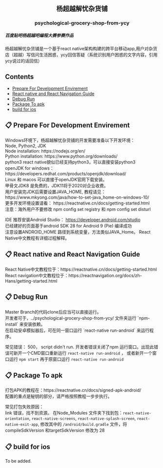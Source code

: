 <h2 align="center"> 杨超越解忧杂货铺 </h2>
<h3 align="center"> psychological-grocery-shop-from-ycy</h3>

##### 百度贴吧杨超越吧编程大赛参赛作品
杨超越解忧杂货铺是一个基于react native架构构建的跨平台移动app,用户对杂货店（超越）写信问生活困惑，ycy回信答疑（系统识别用户困惑的文字内容，引用ycy说过的话回信）

## Contents

- [Prepare For Development Envirement](#react-native-installation)
- [React native and React Navigation Guide](#react-native-navigation)
- [Debug Run](#debug-run)
- [Package To apk](#package-to-apk)
- [build for ios](#build-for-ios)

<h2 id="react-native-installation"> 📋 Prepare For Development Envirement </h2>
Windows环境下，杨超越解忧杂货铺的开发需要准备以下开发环境：</br>   
Node, Python2, JDK</br>
Node installation: https://nodejs.org/en/</br>
Python installation: https://www.python.org/downloads/</br>
python3 react native貌似已经支持python3，可以直接安装python3</br>
openJDK for windows： https://developers.redhat.com/products/openjdk/download/</br>
Linux 和 macos 可以直接于openJDK官网下载安装。</br>
甲骨文JDK8 是免费的，JDK11将于2020对企业收费。</br>
用户安装完JDK后需要设置JAVA_HOME, 教程请见：https://www.mkyong.com/java/how-to-set-java_home-on-windows-10/</br>
更多开发环境设置请看： https://reactnative.cn/docs/getting-started.html</br>
注意：海外用户不要修改 npm config set registry 和 npm config set disturl</br>

IDE 推荐安装Android Studio： https://developer.android.com/studio</br>
已经建好的页面基于android SDK 28 for Android 9 (Pie) 编译成功</br>
注意设置ANDROID_HOME 路径到系统变量，方法类似JAVA_Home。 React Native中文教程有详细过程解释。</br>

<h2 id="react-native-navigation">📋 React native and React Navigation Guide</h2>
React Native中文教程位于：https://reactnative.cn/docs/getting-started.html</br>
React navigation中文教程位于：https://reactnavigation.org/docs/zh-Hans/getting-started.html</br>


<h2 id="debug-run">  📋 Debug Run</h2>
Master Branch的代码clone后应当可以直接运行。</br>
开发者可于，../psychological-grocery-shop-from-ycy/ 文件夹运行 `npm-install` 来安装依赖。</br>
在启动安卓模拟器后，可在同一窗口运行 `react-native run-android` 来运行程序。</br>

常见错误： 500， script didn't run. 开发者错误关闭了npm 运行窗口。出现此错误可新开一个CMD窗口重新运行  `react-native run-android` ， 或者新开一个窗口运行 `npm start` 再于原窗口运行 `react-native run-android`</br>

<h2 id="package-to-apk"> 📋 Package To apk</h2>
打包APK的教程在：https://reactnative.cn/docs/signed-apk-android/</br>
配置的重点是秘钥的部分，请严格按照教程一步步执行。</br>

常见打包失败原因：</br>
link 错误，找不到资源。 在Node_Modules 文件夹下找到包：`react-native-orientation`, `react-native-screens`, `react-native-splash-screen`,  `react-native-exit-app`, 修改其中的 `/android/build.gradle` 文件，将compileSdkVersion 和targetSdkVersion 修改为 28</br>

<h2 id="build-for-ios"> 📋 build for ios</h2>
To be added.


